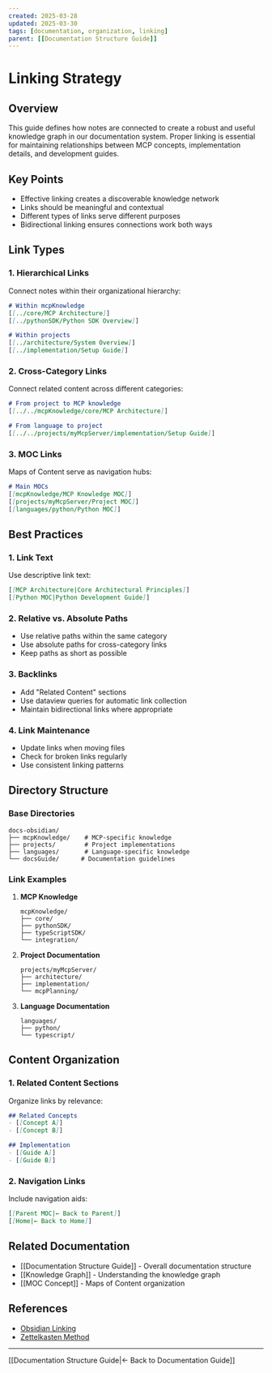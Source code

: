 ```yaml
---
created: 2025-03-28
updated: 2025-03-30
tags: [documentation, organization, linking]
parent: [[Documentation Structure Guide]]
---
```


# Linking Strategy

## Overview

This guide defines how notes are connected to create a robust and useful knowledge graph in our documentation system. Proper linking is essential for maintaining relationships between MCP concepts, implementation details, and development guides.

## Key Points

- Effective linking creates a discoverable knowledge network
- Links should be meaningful and contextual
- Different types of links serve different purposes
- Bidirectional linking ensures connections work both ways

## Link Types

### 1. Hierarchical Links

Connect notes within their organizational hierarchy:

```markdown
# Within mcpKnowledge
[[../core/MCP Architecture]]
[[../pythonSDK/Python SDK Overview]]

# Within projects
[[../architecture/System Overview]]
[[../implementation/Setup Guide]]
```

### 2. Cross-Category Links

Connect related content across different categories:

```markdown
# From project to MCP knowledge
[[../../mcpKnowledge/core/MCP Architecture]]

# From language to project
[[../../projects/myMcpServer/implementation/Setup Guide]]
```

### 3. MOC Links

Maps of Content serve as navigation hubs:

```markdown
# Main MOCs
[[mcpKnowledge/MCP Knowledge MOC]]
[[projects/myMcpServer/Project MOC]]
[[languages/python/Python MOC]]
```

## Best Practices

### 1. Link Text

Use descriptive link text:

```markdown
[[MCP Architecture|Core Architectural Principles]]
[[Python MOC|Python Development Guide]]
```

### 2. Relative vs. Absolute Paths

- Use relative paths within the same category
- Use absolute paths for cross-category links
- Keep paths as short as possible

### 3. Backlinks

- Add "Related Content" sections
- Use dataview queries for automatic link collection
- Maintain bidirectional links where appropriate

### 4. Link Maintenance

- Update links when moving files
- Check for broken links regularly
- Use consistent linking patterns

## Directory Structure

### Base Directories

```
docs-obsidian/
├── mcpKnowledge/    # MCP-specific knowledge
├── projects/        # Project implementations
├── languages/       # Language-specific knowledge
└── docsGuide/      # Documentation guidelines
```

### Link Examples

1. **MCP Knowledge**

   ```
   mcpKnowledge/
   ├── core/
   ├── pythonSDK/
   ├── typeScriptSDK/
   └── integration/
   ```

2. **Project Documentation**

   ```
   projects/myMcpServer/
   ├── architecture/
   ├── implementation/
   └── mcpPlanning/
   ```

3. **Language Documentation**

   ```
   languages/
   ├── python/
   └── typescript/
   ```

## Content Organization

### 1. Related Content Sections

Organize links by relevance:

```markdown
## Related Concepts
- [[Concept A]]
- [[Concept B]]

## Implementation
- [[Guide A]]
- [[Guide B]]
```

### 2. Navigation Links

Include navigation aids:

```markdown
[[Parent MOC|← Back to Parent]]
[[Home|← Back to Home]]
```

## Related Documentation

- [[Documentation Structure Guide]] - Overall documentation structure
- [[Knowledge Graph]] - Understanding the knowledge graph
- [[MOC Concept]] - Maps of Content organization

## References

- [Obsidian Linking](https://help.obsidian.md/How+to/Internal+link)
- [Zettelkasten Method](https://zettelkasten.de/posts/overview/)

---

[[Documentation Structure Guide|← Back to Documentation Guide]]
